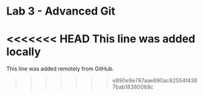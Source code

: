 # Lab 3 - Advanced Git
<<<<<<< HEAD
This line was added locally
=======
This line was added remotely from GitHub.
>>>>>>> e890e9e787aae890ac82554f4387bab18380069c
